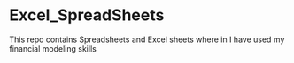 # Excel_SpreadSheets
This repo contains Spreadsheets and Excel sheets where in I have used my financial modeling skills
